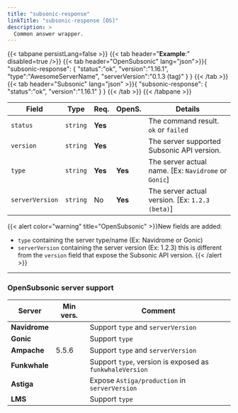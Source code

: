 ```yaml
---
title: "subsonic-response"
linkTitle: "subsonic-response [OS]"
description: >
  Common answer wrapper.
---
```


{{< tabpane persistLang=false >}}
{{< tab header="**Example**:" disabled=true />}}
{{< tab header="OpenSubsonic" lang="json">}}{
  "subsonic-response": {
    "status":"ok",
    "version":"1.16.1",
    "type":"AwesomeServerName",
    "serverVersion":"0.1.3 (tag)"
  }
}
{{< /tab >}}
{{< tab header="Subsonic" lang="json" >}}{
  "subsonic-response": {
    "status":"ok",
    "version":"1.16.1"
  }
}
{{< /tab >}}
{{< /tabpane >}}

| Field |  Type | Req. | OpenS. | Details |
| --- | --- | --- | --- | --- |
| `status` | `string` | **Yes** |     | The command result. `ok` or `failed` |
| `version` | `string` | **Yes** |     | The server supported Subsonic API version. |
| `type` | `string` | **Yes** | **Yes**    | The server actual name. [Ex: `Navidrome` or `Gonic`] |
| `serverVersion` | `string` | No | **Yes**    | The server actual version. [Ex: `1.2.3 (beta)`] |

{{< alert color="warning" title="OpenSubsonic" >}}New fields are added:

- `type` containing the server type/name (Ex: Navidrome or Gonic)
- `serverVersion` containing the server version (Ex: 1.2.3) this is different from the `version` field that expose the Subsonic API version.
{{< /alert >}}

---

### OpenSubsonic server support

| Server | Min vers. | Comment |
| --- | --- | --- |
| **Navidrome** |  | Support `type` and `serverVersion` |
| **Gonic** |  | Support `type` |
| **Ampache** | 5.5.6 | Support `type` and `serverVersion`|
| **Funkwhale** |  |  Support `type`, version is exposed as `funkwhaleVersion` |
| **Astiga** |  | Expose `Astiga/production` in `serverVersion` |
| **LMS** |  | Support `type` |
